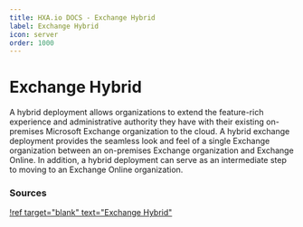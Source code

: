 ```yaml
---
title: HXA.io DOCS - Exchange Hybrid
label: Exchange Hybrid
icon: server
order: 1000
---
```


# Exchange Hybrid

A hybrid deployment allows organizations to extend the feature-rich experience and administrative authority they have with their existing on-premises Microsoft Exchange organization to the cloud. A hybrid exchange deployment provides the seamless look and feel of a single Exchange organization between an on-premises Exchange organization and Exchange Online. In addition, a hybrid deployment can serve as an intermediate step to moving to an Exchange Online organization.

### Sources

[!ref target="blank" text="Exchange Hybrid"](https://docs.microsoft.com/en-us/exchange/exchange-hybrid)


